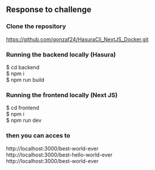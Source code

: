 ## Response to challenge

<h3>Clone the repository </h3>

https://github.com/gonzaf24/HasuraCli_NextJS_Docker.git

<h3>Running the backend locally (Hasura) </h3>

$ cd backend </br>
$ npm i </br>
$ npm run build </br>

<h3>Running the frontend locally (Next JS) </h3>

$ cd frontend </br>
$ npm i </br>
$ npm run dev </br>

<h3>then you can acces to </h3>

http://localhost:3000/best-world-ever </br>
http://localhost:3000/best-hello-world-ever </br>
http://localhost:3000/best-world-ever </br>

</br>
</br>
